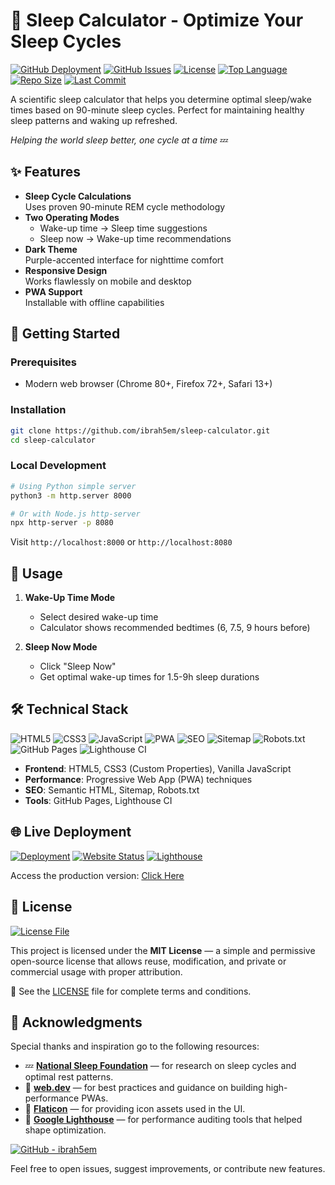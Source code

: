 # 🌙 Sleep Calculator - Optimize Your Sleep Cycles

[![GitHub Deployment](https://img.shields.io/github/deployments/ibrah5em/sleep-calculator/github-pages?label=Deployment)](https://github.com/ibrah5em/sleep-calculator/deployments)
[![GitHub Issues](https://img.shields.io/github/issues/ibrah5em/sleep-calculator)](https://github.com/ibrah5em/sleep-calculator/issues)
[![License](https://img.shields.io/badge/License-MIT-blue.svg)](LICENSE)
[![Top Language](https://img.shields.io/github/languages/top/ibrah5em/sleep-calculator)](https://github.com/ibrah5em/sleep-calculator)
[![Repo Size](https://img.shields.io/github/repo-size/ibrah5em/sleep-calculator)](https://github.com/ibrah5em/sleep-calculator)
[![Last Commit](https://img.shields.io/github/last-commit/ibrah5em/sleep-calculator)](https://github.com/ibrah5em/sleep-calculator/commits/main)

A scientific sleep calculator that helps you determine optimal sleep/wake times based on 90-minute sleep cycles. Perfect for maintaining healthy sleep patterns and waking up refreshed.

*Helping the world sleep better, one cycle at a time* 💤


## ✨ Features

- **Sleep Cycle Calculations**  
  Uses proven 90-minute REM cycle methodology
- **Two Operating Modes**  
  - Wake-up time → Sleep time suggestions  
  - Sleep now → Wake-up time recommendations  
- **Dark Theme**  
  Purple-accented interface for nighttime comfort
- **Responsive Design**  
  Works flawlessly on mobile and desktop
- **PWA Support**  
  Installable with offline capabilities

## 🚀 Getting Started

### Prerequisites
- Modern web browser (Chrome 80+, Firefox 72+, Safari 13+)

### Installation
```bash
git clone https://github.com/ibrah5em/sleep-calculator.git
cd sleep-calculator
```

### Local Development
```bash
# Using Python simple server
python3 -m http.server 8000

# Or with Node.js http-server
npx http-server -p 8080
```
Visit `http://localhost:8000` or `http://localhost:8080`

## 📖 Usage

1. **Wake-Up Time Mode**
   - Select desired wake-up time
   - Calculator shows recommended bedtimes (6, 7.5, 9 hours before)

2. **Sleep Now Mode**
   - Click "Sleep Now"
   - Get optimal wake-up times for 1.5-9h sleep durations

## 🛠 Technical Stack

![HTML5](https://img.shields.io/badge/HTML5-E34F26?logo=html5&logoColor=white)
![CSS3](https://img.shields.io/badge/CSS3-1572B6?logo=css3&logoColor=white)
![JavaScript](https://img.shields.io/badge/JavaScript-F7DF1E?logo=javascript&logoColor=black)
![PWA](https://img.shields.io/badge/PWA-Progressive%20Web%20App-5A0FC8?logo=google-chrome&logoColor=white)
![SEO](https://img.shields.io/badge/SEO-Semantic%20HTML-green?logo=html5&logoColor=white)
![Sitemap](https://img.shields.io/badge/Sitemap-Generated-blue?logo=sitemap&logoColor=white)
![Robots.txt](https://img.shields.io/badge/robots.txt-Valid-brightgreen)
![GitHub Pages](https://img.shields.io/badge/GitHub%20Pages-222?logo=github&logoColor=white)
![Lighthouse CI](https://img.shields.io/badge/Lighthouse-Performance%20Audit-orange?logo=lighthouse&logoColor=white)

- **Frontend**: HTML5, CSS3 (Custom Properties), Vanilla JavaScript
- **Performance**: Progressive Web App (PWA) techniques
- **SEO**: Semantic HTML, Sitemap, Robots.txt
- **Tools**: GitHub Pages, Lighthouse CI

## 🌐 Live Deployment

[![Deployment](https://img.shields.io/github/deployments/ibrah5em/sleep-calculator/github-pages?label=GitHub%20Pages)](https://github.com/ibrah5em/sleep-calculator/deployments)
[![Website Status](https://img.shields.io/website?url=https%3A%2F%2Fibrah5em.github.io%2Fsleep-calculator&down_color=red&up_color=green&label=Website)](https://ibrah5em.github.io/sleep-calculator)
[![Lighthouse](https://img.shields.io/badge/Lighthouse-95%2F100-brightgreen?logo=lighthouse)](https://pagespeed.web.dev/report?url=https%3A%2F%2Fibrah5em.github.io%2Fsleep-calculator)

Access the production version: [Click Here](https://ibrah5em.github.io/sleep-calculator)

## 📄 License

[![License File](https://img.shields.io/github/license/ibrah5em/sleep-calculator)](LICENSE)

This project is licensed under the **MIT License** — a simple and permissive open-source license that allows reuse, modification, and private or commercial usage with proper attribution.

📁 See the [LICENSE](LICENSE) file for complete terms and conditions.

## 🙏 Acknowledgments

Special thanks and inspiration go to the following resources:

- 💤 **[National Sleep Foundation](https://www.sleepfoundation.org/)** — for research on sleep cycles and optimal rest patterns.
- 📱 **[web.dev](https://web.dev/progressive-web-apps/)** — for best practices and guidance on building high-performance PWAs.
- 🎨 **[Flaticon](https://www.flaticon.com/)** — for providing icon assets used in the UI.
- 🧪 **[Google Lighthouse](https://developers.google.com/web/tools/lighthouse/)** — for performance auditing tools that helped shape optimization.


[![GitHub - ibrah5em](https://img.shields.io/badge/Maintained%20by-ibrah5em-0078D4?logo=github)](https://github.com/ibrah5em)

Feel free to open issues, suggest improvements, or contribute new features.
